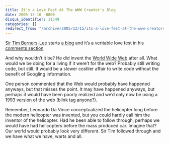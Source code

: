 ```yaml
---
title: It's a Love Fest At The WWW Creator's Blog
date: 2005-12-16 -0800
disqus_identifier: 11349
categories: []
redirect_from: "/archive/2005/12/15/its-a-love-fest-at-the-www-creators-blog.aspx/"
---
```


[Sir Tim Berners-Lee](http://en.wikipedia.org/wiki/Tim_Berners-Lee)
starts [a blog](http://dig.csail.mit.edu/breadcrumbs/blog/4) and it’s a
veritable love fest in his [comments
section](http://dig.csail.mit.edu/breadcrumbs/node/38#comment).

And why wouldn’t it be? He did invent the [World Wide
Web](http://en.wikipedia.org/wiki/World_Wide_Web) after all. What would
we be doing for a living if it were’t for the web? Probably still
writing code, but still. It would be a slower costlier affair to write
code without the benefit of Googling information.

One person commented that the Web would probably have happened anyways,
but that misses the point. It may have happened anyways, but perhaps it
would have been poorly realized and we’d only now be using a 1993
version of the web (blink tag anyone?).

Remember, Leonardo Da Vince conceptualized the helicopter long before
the modern helicopter was invented, but you could hardly call him the
inventor of the helicopter. Had he been able to follow through, perhaps
we would have had helicopters before the mass produced car. Imagine
that? Our world would probably look very different. Sir Tim followed
through and we have what we have, warts and all.

